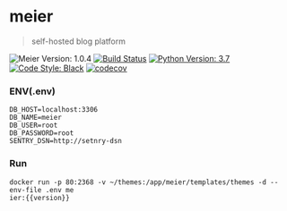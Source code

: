 # meier
> self-hosted blog platform

![Meier Version: 1.0.4](https://badgen.net/badge/version/1.0.4/orange)
[![Build Status](https://travis-ci.org/meier-project/meier.svg?branch=develop)](https://travis-ci.org/meier-project/meier)
[![Python Version: 3.7](https://badgen.net/badge/python/3.7/blue)](https://docs.python.org/3.7/)
[![Code Style: Black](https://badgen.net/badge/code%20style/black/black)](https://github.com/ambv/black)
[![codecov](https://codecov.io/gh/meier-project/meier/branch/develop/graph/badge.svg)](https://codecov.io/gh/meier-project/meier)

### ENV(.env)
```
DB_HOST=localhost:3306
DB_NAME=meier
DB_USER=root
DB_PASSWORD=root
SENTRY_DSN=http://setnry-dsn
```

### Run

```shell
docker run -p 80:2368 -v ~/themes:/app/meier/templates/themes -d --env-file .env me
ier:{{version}} 
```
